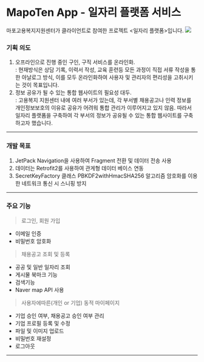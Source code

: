 
# MapoTen App - 일자리 플랫폼 서비스
마포고용복지지원센터가 클라이언트로 참여한 프로젝트 <일자리 플랫폼>입니다.
<image src="https://user-images.githubusercontent.com/38373150/137691396-432e572e-975f-4e45-9599-60d4c1aa0fe7.gif" />



### 기획 의도
1. 오프라인으로 진행 중인 구인, 구직 서비스를 온라인화.  
  : 현재방식은 상담 기록, 이력서 작성, 교육 훈련등 모든 과정이 직접 서류 작성을 통한
    아날로그 방식, 이를 모두 온라인화하여 사용자 및 관리자의 편리성을 고취시키는 것이 목표입니다.
2. 정보 공유가 될 수 있는 통합 웹사이트의 필요성 대두.  
: 고용복지 지원센터 내에 여러 부서가 있는데, 각 부서별 채용공고나 인력 정보를 개인정보보호의 이유로 
	공유가 어려워 통합 관리가 이루어지고 있지 않음. 
   따라서 일자리 플랫폼을 구축하여 각 부서의 정보가 공유될 수 있는 통합 웹사이트를 구축하고자 했습니다.
   
---
### 개발 목표
1. JetPack Navigation을 사용하여 Fragment 전환 및 데이터 전송 사용
2. 데이터는 Retrofit2를 사용하여 관게형 데이터 베이스 연동
3. SecretKeyFactory 클래스 PBKDF2withHmacSHA256 알고리즘 암호화를 이용한 네트워크 통신 시 스니핑 방지
---
### 주요 기능
> 로그인, 회원 가입
- 이메일 인증
- 비밀번호 암호화

> 채용공고 조회 및 등록
- 공공 및 일반 일자리 조회
- 게시물 북마크 기능
- 검색기능
- Naver map API 사용

> 사용자에따른(개인 or 기업) 동적 마이페이지
- 기업 승인 여부, 채용공고 승인 여부 관리
- 기업 프로필 등록 및 수정
- 파일 및 이미지 업로드
- 비밀번호 재설정
- 로그아웃 

--- 
